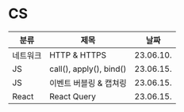 # CS

| 분류     | 제목                    | 날짜      |
| -------- | ----------------------- | --------- |
| 네트워크 | HTTP & HTTPS            | 23.06.10. |
| JS       | call(), apply(), bind() | 23.06.15. |
| JS       | 이벤트 버블링 & 캡쳐링  | 23.06.15. |
| React    | React Query             | 23.06.15. |